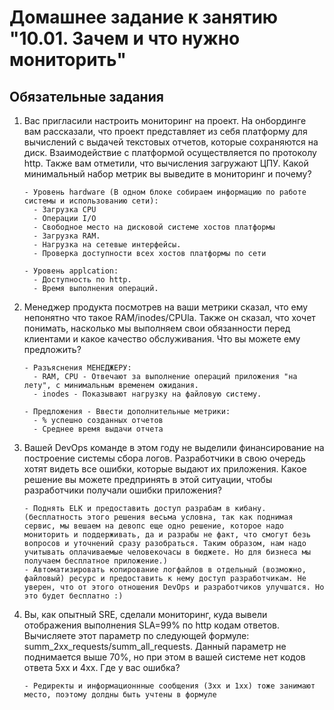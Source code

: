 <h1>Домашнее задание к занятию "10.01. Зачем и что нужно мониторить"</h1>
<h2 dir="auto">Обязательные задания</h2>
<ol dir="auto">
<li>
<p dir="auto">Вас пригласили настроить мониторинг на проект. На онбординге вам рассказали, что проект представляет из себя
платформу для вычислений с выдачей текстовых отчетов, которые сохраняются на диск. Взаимодействие с платформой
осуществляется по протоколу http. Также вам отметили, что вычисления загружают ЦПУ. Какой минимальный набор метрик вы
выведите в мониторинг и почему?</p>

```
- Уровень hardware (В одном блоке собираем информацию по работе системы и использованию сети):
  - Загрузка СPU
  - Операции I/O
  - Свободное место на дисковой системе хостов платформы
  - Загрузка RAM.
  - Нагрузка на сетевые интерфейсы.
  - Проверка доступности всех хостов платформы по сети

- Уровень applcation:
  - Доступность по http.
  - Время выполнения операций. 
```

</li>
<li>
<p dir="auto">Менеджер продукта посмотрев на ваши метрики сказал, что ему непонятно что такое RAM/inodes/CPUla. Также он сказал,
что хочет понимать, насколько мы выполняем свои обязанности перед клиентами и какое качество обслуживания. Что вы
можете ему предложить?</p>

```
- Разъяснения МЕНЕДЖЕРУ:
  - RAM, CPU - Отвечают за выполнение операций приложения "на лету", с минимальным временем ожидания. 
  - inodes - Показывают нагрузку на файловую систему.

- Предложения - Ввести дополнительные метрики:
  - % успешно созданных отчетов
  - Среднее время выдачи отчета
```
</li>
<li>
<p>Вашей DevOps команде в этом году не выделили финансирование на построение системы сбора логов. Разработчики в свою
очередь хотят видеть все ошибки, которые выдают их приложения. Какое решение вы можете предпринять в этой ситуации,
чтобы разработчики получали ошибки приложения?</p>

```
- Поднять ELK и предоставить доступ разрабам в кибану.
(бесплатность этого решения весьма условна, так как поднимая сервис, мы вешаем на девопс еще одно решение, которое надо мониторить и поддерживать, да и разрабы не факт, что смогут безь вопросов и уточнений сразу разобраться. Таким образом, нам надо учитывать оплачиваемые человекочасы в бюджете. Но для бизнеса мы получаем бесплатное приложение.)
- Автоматизировать копирование логфайлов в отдельный (возможно, файловый) ресурс и предоставить к нему доступ разработчикам. Не уверен, что от этого отношения DevOps и разработчиков улучшатся. Но это будет бесплатно :)
```

</li>
<li>
<p dir="auto">Вы, как опытный SRE, сделали мониторинг, куда вывели отображения выполнения SLA=99% по http кодам ответов.
Вычисляете этот параметр по следующей формуле: summ_2xx_requests/summ_all_requests. Данный параметр не поднимается выше
70%, но при этом в вашей системе нет кодов ответа 5xx и 4xx. Где у вас ошибка?
</p>

```
- Редиректы и информационнные сообщения (3xx и 1xx) тоже занимают место, поэтому долдны быть учтены в формуле
```
</li>
